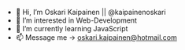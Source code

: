 - 👋 Hi, I’m Oskari Kaipainen || @kaipainenoskari
- 👀 I’m interested in Web-Development
- 🌱 I’m currently learning JavaScript
- 📫 Message me -> oskari.kaipainen@hotmail.com

<!---
kaipainenoskari/kaipainenoskari is a ✨ special ✨ repository because its `README.md` (this file) appears on your GitHub profile.
You can click the Preview link to take a look at your changes.
--->
